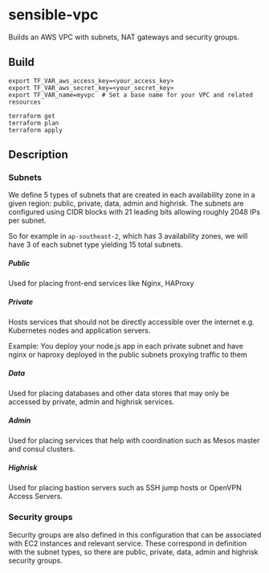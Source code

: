 # sensible-vpc

Builds an AWS VPC with subnets, NAT gateways and security groups.

## Build

    export TF_VAR_aws_access_key=<your_access_key>
    export TF_VAR_aws_secret_key=<your_secret_key>
    export TF_VAR_name=myvpc  # Set a base name for your VPC and related resources

    terraform get
    terraform plan
    terraform apply

## Description

### Subnets

We define 5 types of subnets that are created in each availability zone in a given region: public, private, data, admin and highrisk. The subnets are configured using CIDR blocks with 21 leading bits allowing roughly 2048 IPs per subnet.

So for example in `ap-southeast-2`, which has 3 availability zones, we will have 3 of each subnet type yielding 15 total subnets.

##### Public

Used for placing front-end services like Nginx, HAProxy

##### Private

Hosts services that should not be directly accessible over the internet e.g. Kubernetes nodes and application servers.

Example: You deploy your node.js app in each private subnet and have nginx or haproxy deployed in the public subnets proxying traffic to them

##### Data

Used for placing databases and other data stores that may only be accessed by private, admin and highrisk services.

##### Admin

Used for placing services that help with coordination such as Mesos master and consul clusters.

##### Highrisk

Used for placing bastion servers such as SSH jump hosts or OpenVPN Access Servers.

### Security groups

Security groups are also defined in this configuration that can be associated with EC2 instances and relevant service. These correspond in definition with the subnet types, so there are public, private, data, admin and highrisk security groups.


